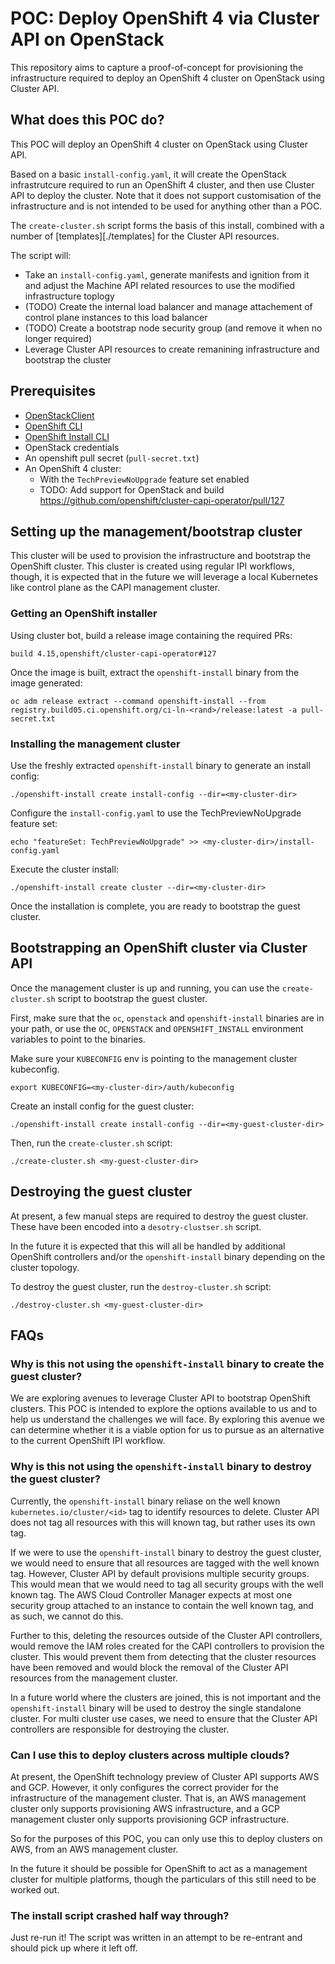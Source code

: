 # POC: Deploy OpenShift 4 via Cluster API on OpenStack

This repository aims to capture a proof-of-concept for provisioning the infrastructure required to deploy an OpenShift 4 cluster on OpenStack using Cluster API.

## What does this POC do?

This POC will deploy an OpenShift 4 cluster on OpenStack using Cluster API.

Based on a basic `install-config.yaml`, it will create the OpenStack infrastrutcure required to run an OpenShift 4 cluster, and then use Cluster API to deploy the cluster.
Note that it does not support customisation of the infrastructure and is not intended to be used for anything other than a POC.

The `create-cluster.sh` script forms the basis of this install, combined with a number of [templates][./templates] for the Cluster API resources.

The script will:
* Take an `install-config.yaml`, generate manifests and ignition from it and adjust the Machine API related resources to use the modified infrastructure toplogy
* (TODO) Create the internal load balancer and manage attachement of control plane instances to this load balancer
* (TODO) Create a bootstrap node security group (and remove it when no longer required)
* Leverage Cluster API resources to create remanining infrastructure and bootstrap the cluster

## Prerequisites

* [OpenStackClient](https://docs.openstack.org/python-openstackclient/latest/)
* [OpenShift CLI](https://mirror.openshift.com/pub/openshift-v4/clients/ocp/latest/)
* [OpenShift Install CLI](https://mirror.openshift.com/pub/openshift-v4/clients/ocp/latest/)
* OpenStack credentials
* An openshift pull secret (`pull-secret.txt`)
* An OpenShift 4 cluster:
    * With the `TechPreviewNoUpgrade` feature set enabled
    * TODO: Add support for OpenStack and build https://github.com/openshift/cluster-capi-operator/pull/127

## Setting up the management/bootstrap cluster

This cluster will be used to provision the infrastructure and bootstrap the OpenShift cluster.
This cluster is created using regular IPI workflows, though, it is expected that in the future we will leverage a local Kubernetes like control plane as the CAPI management cluster.

### Getting an OpenShift installer

Using cluster bot, build a release image containing the required PRs:

```
build 4.15,openshift/cluster-capi-operator#127
```

Once the image is built, extract the `openshift-install` binary from the image generated:

```
oc adm release extract --command openshift-install --from registry.build05.ci.openshift.org/ci-ln-<rand>/release:latest -a pull-secret.txt
```

### Installing the management cluster

Use the freshly extracted `openshift-install` binary to generate an install config:

```
./openshift-install create install-config --dir=<my-cluster-dir>
```

Configure the `install-config.yaml` to use the TechPreviewNoUpgrade feature set:

```
echo "featureSet: TechPreviewNoUpgrade" >> <my-cluster-dir>/install-config.yaml
```

Execute the cluster install:
```
./openshift-install create cluster --dir=<my-cluster-dir>
```

Once the installation is complete, you are ready to bootstrap the guest cluster.

## Bootstrapping an OpenShift cluster via Cluster API

Once the management cluster is up and running, you can use the `create-cluster.sh` script to bootstrap the guest cluster.

First, make sure that the `oc`, `openstack` and `openshift-install` binaries are in your path, or use the `OC`, `OPENSTACK` and `OPENSHIFT_INSTALL` environment variables to point to the binaries.

Make sure your `KUBECONFIG` env is pointing to the management cluster kubeconfig.

```
export KUBECONFIG=<my-cluster-dir>/auth/kubeconfig
```

Create an install config for the guest cluster:

```
./openshift-install create install-config --dir=<my-guest-cluster-dir>
```

Then, run the `create-cluster.sh` script:

```
./create-cluster.sh <my-guest-cluster-dir>
```

## Destroying the guest cluster

At present, a few manual steps are required to destroy the guest cluster.
These have been encoded into a `desotry-clustser.sh` script.

In the future it is expected that this will all be handled by additional OpenShift controllers and/or the `openshift-install` binary depending on the cluster topology.

To destroy the guest cluster, run the `destroy-cluster.sh` script:

```
./destroy-cluster.sh <my-guest-cluster-dir>
```

## FAQs

### Why is this not using the `openshift-install` binary to create the guest cluster?

We are exploring avenues to leverage Cluster API to bootstrap OpenShift clusters.
This POC is intended to explore the options available to us and to help us understand the challenges we will face.
By exploring this avenue we can determine whether it is a viable option for us to pursue as an alternative to the current OpenShift IPI workflow.

### Why is this not using the `openshift-install` binary to destroy the guest cluster?

Currently, the `openshift-install` binary reliase on the well known `kubernetes.io/cluster/<id>` tag to identify resources to delete.
Cluster API does not tag all resources with this will known tag, but rather uses its own tag.

If we were to use the `openshift-install` binary to destroy the guest cluster, we would need to ensure that all resources are tagged with the well known tag.
However, Cluster API by default provisions multiple security groups. This would mean that we would need to tag all security groups with the well known tag.
The AWS Cloud Controller Manager expects at most one security group attached to an instance to contain the well known tag, and as such, we cannot do this.

Further to this, deleting the resources outside of the Cluster API controllers, would remove the IAM roles created for the CAPI controllers to provision the cluster.
This would prevent them from detecting that the cluster resources have been removed and would block the removal of the Cluster API resources from the management cluster.

In a future world where the clusters are joined, this is not important and the `openshift-install` binary will be used to destroy the single standalone cluster.
For multi cluster use cases, we need to ensure that the Cluster API controllers are responsible for destroying the cluster.

### Can I use this to deploy clusters across multiple clouds?

At present, the OpenShift technology preview of Cluster API supports AWS and GCP.
However, it only configures the correct provider for the infrastructure of the management cluster.
That is, an AWS management cluster only supports provisioning AWS infrastructure, and a GCP management cluster only supports provisioning GCP infrastructure.

So for the purposes of this POC, you can only use this to deploy clusters on AWS, from an AWS management cluster.

In the future it should be possible for OpenShift to act as a management cluster for multiple platforms, though the particulars of this still need to be worked out.

### The install script crashed half way through?

Just re-run it! The script was written in an attempt to be re-entrant and should pick up where it left off.
